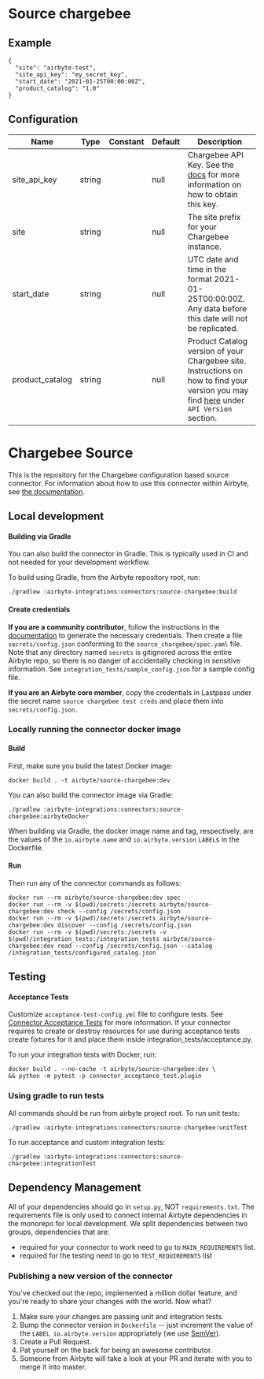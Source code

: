 # Source chargebee

## Example
```
{
  "site": "airbyte-test",
  "site_api_key": "my_secret_key",
  "start_date": "2021-01-25T00:00:00Z",
  "product_catalog": "1.0"
}
```

## Configuration
| Name | Type | Constant | Default | Description |
| --- | --- | --- | --- | --- |
|site_api_key |string||null|Chargebee API Key. See the <a href="https://docs.airbyte.com/integrations/sources/chargebee">docs</a> for more information on how to obtain this key.|
|site |string||null|The site prefix for your Chargebee instance.|
|start_date |string||null|UTC date and time in the format 2021-01-25T00:00:00Z. Any data before this date will not be replicated.|
|product_catalog |string||null|Product Catalog version of your Chargebee site. Instructions on how to find your version you may find <a href="https://apidocs.chargebee.com/docs/api?prod_cat_ver=2">here</a> under `API Version` section.|

# Chargebee Source

This is the repository for the Chargebee configuration based source connector.
For information about how to use this connector within Airbyte, see [the documentation](https://docs.airbyte.com/integrations/sources/chargebee).

## Local development

#### Building via Gradle
You can also build the connector in Gradle. This is typically used in CI and not needed for your development workflow.

To build using Gradle, from the Airbyte repository root, run:
```
./gradlew :airbyte-integrations:connectors:source-chargebee:build
```

#### Create credentials
**If you are a community contributor**, follow the instructions in the [documentation](https://docs.airbyte.com/integrations/sources/chargebee)
to generate the necessary credentials. Then create a file `secrets/config.json` conforming to the `source_chargebee/spec.yaml` file.
Note that any directory named `secrets` is gitignored across the entire Airbyte repo, so there is no danger of accidentally checking in sensitive information.
See `integration_tests/sample_config.json` for a sample config file.

**If you are an Airbyte core member**, copy the credentials in Lastpass under the secret name `source chargebee test creds`
and place them into `secrets/config.json`.

### Locally running the connector docker image

#### Build
First, make sure you build the latest Docker image:
```
docker build . -t airbyte/source-chargebee:dev
```

You can also build the connector image via Gradle:
```
./gradlew :airbyte-integrations:connectors:source-chargebee:airbyteDocker
```
When building via Gradle, the docker image name and tag, respectively, are the values of the `io.airbyte.name` and `io.airbyte.version` `LABEL`s in
the Dockerfile.

#### Run
Then run any of the connector commands as follows:
```
docker run --rm airbyte/source-chargebee:dev spec
docker run --rm -v $(pwd)/secrets:/secrets airbyte/source-chargebee:dev check --config /secrets/config.json
docker run --rm -v $(pwd)/secrets:/secrets airbyte/source-chargebee:dev discover --config /secrets/config.json
docker run --rm -v $(pwd)/secrets:/secrets -v $(pwd)/integration_tests:/integration_tests airbyte/source-chargebee:dev read --config /secrets/config.json --catalog /integration_tests/configured_catalog.json
```
## Testing

#### Acceptance Tests
Customize `acceptance-test-config.yml` file to configure tests. See [Connector Acceptance Tests](https://docs.airbyte.com/connector-development/testing-connectors/connector-acceptance-tests-reference) for more information.
If your connector requires to create or destroy resources for use during acceptance tests create fixtures for it and place them inside integration_tests/acceptance.py.

To run your integration tests with Docker, run:
```
docker build . --no-cache -t airbyte/source-chargebee:dev \
&& python -m pytest -p connector_acceptance_test.plugin
```

### Using gradle to run tests
All commands should be run from airbyte project root.
To run unit tests:
```
./gradlew :airbyte-integrations:connectors:source-chargebee:unitTest
```
To run acceptance and custom integration tests:
```
./gradlew :airbyte-integrations:connectors:source-chargebee:integrationTest
```

## Dependency Management
All of your dependencies should go in `setup.py`, NOT `requirements.txt`. The requirements file is only used to connect internal Airbyte dependencies in the monorepo for local development.
We split dependencies between two groups, dependencies that are:
* required for your connector to work need to go to `MAIN_REQUIREMENTS` list.
* required for the testing need to go to `TEST_REQUIREMENTS` list

### Publishing a new version of the connector
You've checked out the repo, implemented a million dollar feature, and you're ready to share your changes with the world. Now what?
1. Make sure your changes are passing unit and integration tests.
1. Bump the connector version in `Dockerfile` -- just increment the value of the `LABEL io.airbyte.version` appropriately (we use [SemVer](https://semver.org/)).
1. Create a Pull Request.
1. Pat yourself on the back for being an awesome contributor.
1. Someone from Airbyte will take a look at your PR and iterate with you to merge it into master.
